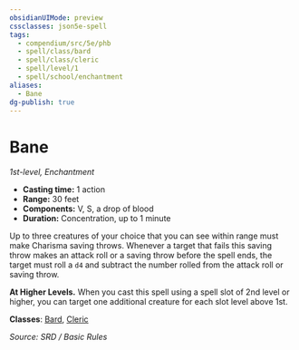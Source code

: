 ```yaml
---
obsidianUIMode: preview
cssclasses: json5e-spell
tags:
  - compendium/src/5e/phb
  - spell/class/bard
  - spell/class/cleric
  - spell/level/1
  - spell/school/enchantment
aliases:
  - Bane
dg-publish: true
---
```

# Bane
*1st-level, Enchantment*  

- **Casting time:** 1 action
- **Range:** 30 feet
- **Components:** V, S, a drop of blood
- **Duration:** Concentration, up to 1 minute

Up to three creatures of your choice that you can see within range must make Charisma saving throws. Whenever a target that fails this saving throw makes an attack roll or a saving throw before the spell ends, the target must roll a `d4` and subtract the number rolled from the attack roll or saving throw.

**At Higher Levels.** When you cast this spell using a spell slot of 2nd level or higher, you can target one additional creature for each slot level above 1st.

**Classes**: [Bard](bard.md), [Cleric](cleric.md)

*Source: SRD / Basic Rules*